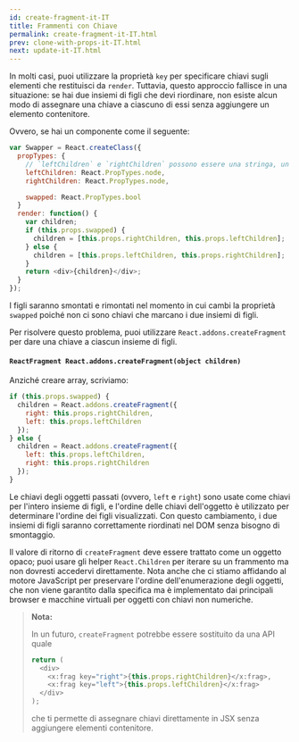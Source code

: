 ```yaml
---
id: create-fragment-it-IT
title: Frammenti con Chiave
permalink: create-fragment-it-IT.html
prev: clone-with-props-it-IT.html
next: update-it-IT.html
---
```


In molti casi, puoi utilizzare la proprietà `key` per specificare chiavi sugli elementi che restituisci da `render`. Tuttavia, questo approccio fallisce in una situazione: se hai due insiemi di figli che devi riordinare, non esiste alcun modo di assegnare una chiave a ciascuno di essi senza aggiungere un elemento contenitore.

Ovvero, se hai un componente come il seguente:

```js
var Swapper = React.createClass({
  propTypes: {
    // `leftChildren` e `rightChildren` possono essere una stringa, un elemento, un array, etc.
    leftChildren: React.PropTypes.node,
    rightChildren: React.PropTypes.node,

    swapped: React.PropTypes.bool
  }
  render: function() {
    var children;
    if (this.props.swapped) {
      children = [this.props.rightChildren, this.props.leftChildren];
    } else {
      children = [this.props.leftChildren, this.props.rightChildren];
    }
    return <div>{children}</div>;
  }
});
```

I figli saranno smontati e rimontati nel momento in cui cambi la proprietà `swapped` poiché non ci sono chiavi che marcano i due insiemi di figli.

Per risolvere questo problema, puoi utilizzare `React.addons.createFragment` per dare una chiave a ciascun insieme di figli.

#### `ReactFragment React.addons.createFragment(object children)`

Anziché creare array, scriviamo:

```js
if (this.props.swapped) {
  children = React.addons.createFragment({
    right: this.props.rightChildren,
    left: this.props.leftChildren
  });
} else {
  children = React.addons.createFragment({
    left: this.props.leftChildren,
    right: this.props.rightChildren
  });
}
```

Le chiavi degli oggetti passati (ovvero, `left` e `right`) sono usate come chiavi per l'intero insieme di figli, e l'ordine delle chiavi dell'oggetto è utilizzato per determinare l'ordine dei figli visualizzati. Con questo cambiamento, i due insiemi di figli saranno correttamente riordinati nel DOM senza bisogno di smontaggio.

Il valore di ritorno di `createFragment` deve essere trattato come un oggetto opaco; puoi usare gli helper `React.Children` per iterare su un frammento ma non dovresti accedervi direttamente. Nota anche che ci stiamo affidando al motore JavaScript per preservare l'ordine dell'enumerazione degli oggetti, che non viene garantito dalla specifica ma è implementato dai principali browser e macchine virtuali per oggetti con chiavi non numeriche.

> **Nota:**
>
> In un futuro, `createFragment` potrebbe essere sostituito da una API quale
>
> ```js
> return (
>   <div>
>     <x:frag key="right">{this.props.rightChildren}</x:frag>,
>     <x:frag key="left">{this.props.leftChildren}</x:frag>
>   </div>
> );
> ```
>
> che ti permette di assegnare chiavi direttamente in JSX senza aggiungere elementi contenitore.
